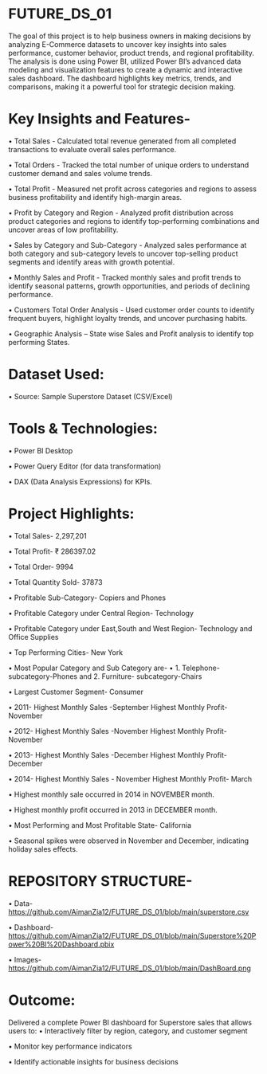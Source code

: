 # FUTURE_DS_01
The goal of this project is to help business owners in making decisions by analyzing E-Commerce datasets to uncover key insights into sales performance, customer behavior, product trends, and regional profitability. The analysis is done using Power BI, utilized Power BI’s advanced data modeling and visualization features to create a dynamic and interactive sales dashboard. The dashboard highlights key metrics, trends, and comparisons, making it a powerful tool for strategic decision making.


# Key Insights and Features-
•	Total Sales - Calculated total revenue generated from all completed transactions to evaluate overall sales performance.

•	Total Orders - Tracked the total number of unique orders to understand customer demand and sales volume trends.

•	Total Profit - Measured net profit across categories and regions to assess business profitability and identify high-margin areas.

•	Profit by Category and Region - Analyzed profit distribution across product categories and regions to identify top-performing combinations and uncover areas of low profitability.

•	Sales by Category and Sub-Category - Analyzed sales performance at both category and sub-category levels to uncover top-selling product segments and identify areas with growth potential.

•	Monthly Sales and Profit - Tracked monthly sales and profit trends to identify seasonal patterns, growth opportunities, and periods of declining performance.

•	Customers Total Order Analysis - Used customer order counts to identify frequent buyers, highlight loyalty trends, and uncover purchasing habits.

•	Geographic Analysis – State wise Sales and Profit analysis to identify top performing States.


# Dataset Used:
•	Source: Sample Superstore Dataset (CSV/Excel)


# Tools & Technologies:
•	Power BI Desktop

•	Power Query Editor (for data transformation)

•	DAX (Data Analysis Expressions) for KPIs.


# Project Highlights:
•	Total Sales- 2,297,201

•	Total Profit- ₹ 286397.02

•	Total Order- 9994

•	Total Quantity Sold- 37873

•	Profitable Sub-Category- Copiers and Phones

•	Profitable Category under Central Region- Technology

•	Profitable Category under East,South and West Region-   Technology and Office Supplies

•	Top Performing Cities- New York

•	Most Popular Category and Sub Category are- 
•	1. Telephone- subcategory-Phones and                            2. Furniture- subcategory-Chairs

•	Largest Customer Segment- Consumer

•	 2011- Highest Monthly Sales -September                                                                                             Highest Monthly Profit- November

•	2012- Highest Monthly Sales -November                                                                                             Highest Monthly Profit- November

•	2013- Highest Monthly Sales -December                                                                                             Highest Monthly Profit- December

•	2014- Highest Monthly Sales - November                                                                                             Highest Monthly Profit- March

•	Highest monthly sale occurred in 2014 in NOVEMBER month.

•	Highest monthly profit occurred in 2013 in DECEMBER month.

•	Most Performing and Most Profitable State- California

•	Seasonal spikes were observed in November and December, indicating holiday sales effects.


# REPOSITORY STRUCTURE-
•	Data- https://github.com/AimanZia12/FUTURE_DS_01/blob/main/superstore.csv

•	Dashboard- https://github.com/AimanZia12/FUTURE_DS_01/blob/main/Superstore%20Power%20BI%20Dashboard.pbix

•	Images- https://github.com/AimanZia12/FUTURE_DS_01/blob/main/DashBoard.png


# Outcome:
Delivered a complete Power BI dashboard for Superstore sales that allows users to:
•	Interactively filter by region, category, and customer segment

•	Monitor key performance indicators

•	Identify actionable insights for business decisions



